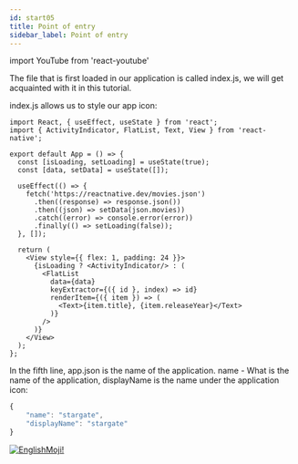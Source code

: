 ```yaml
---
id: start05
title: Point of entry
sidebar_label: Point of entry
---
```


import YouTube from 'react-youtube'


The file that is first loaded in our application is called index.js, we will get acquainted with it in this tutorial.

<YouTube videoId='Iw8tKp0ALkA' />

index.js allows us to style our app icon:

```SnackPlayer
import React, { useEffect, useState } from 'react';
import { ActivityIndicator, FlatList, Text, View } from 'react-native';

export default App = () => {
  const [isLoading, setLoading] = useState(true);
  const [data, setData] = useState([]);

  useEffect(() => {
    fetch('https://reactnative.dev/movies.json')
      .then((response) => response.json())
      .then((json) => setData(json.movies))
      .catch((error) => console.error(error))
      .finally(() => setLoading(false));
  }, []);

  return (
    <View style={{ flex: 1, padding: 24 }}>
      {isLoading ? <ActivityIndicator/> : (
        <FlatList
          data={data}
          keyExtractor={({ id }, index) => id}
          renderItem={({ item }) => (
            <Text>{item.title}, {item.releaseYear}</Text>
          )}
        />
      )}
    </View>
  );
};

```

In the fifth line, app.json is the name of the application. name - What is the name of the application, displayName is the name under the application icon:

```javascript
{
    "name": "stargate",
    "displayName": "stargate"
}
```

[![EnglishMoji!](/img/logo/englishmoji.png)](https://link-to.app/xvh7Ush9kl)
